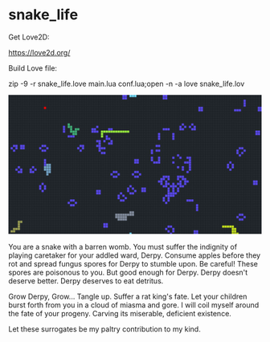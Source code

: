 # snake_life

Get Love2D:

https://love2d.org/

Build Love file:

zip -9 -r snake_life.love main.lua conf.lua;open -n -a love snake_life.lov

![alt text](https://raw.githubusercontent.com/balcomes/snake_life/master/snake_life.png)

You are a snake with a barren womb.  You must suffer the indignity of playing caretaker for your addled ward, Derpy.  Consume apples before they rot and spread fungus spores for Derpy to stumble upon.  Be careful!  These spores are poisonous to you.  But good enough for Derpy.  Derpy doesn't deserve better.  Derpy deserves to eat detritus.

Grow Derpy, Grow...  Tangle up.  Suffer a rat king's fate.  Let your children burst forth from you in a cloud of miasma and gore.  I will coil myself around the fate of your progeny.  Carving its miserable, deficient existence.

Let these surrogates be my paltry contribution to my kind.
